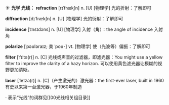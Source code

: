 ☀ <span class="category">**光学 光线：**</span>
<span class="vocabulary">**refraction**</span> [rɪˈfrækʃn]
<span class="definition">n. [U] [物理学] 光的折射：</span>了解即可

<span class="vocabulary">**diffraction**</span> [dɪˈfrækʃn]
<span class="definition">n. [U] [物理学] 光的衍射：</span>了解即可
                      
<span class="vocabulary">**incidence**</span> [ˈɪnsɪdəns]
<span class="definition">n. [U] [物理学] 入射（角）：</span>the angle of incidence 入射角
           
<span class="vocabulary">**polarize**</span> [ˈpəʊləraɪz; 美 ˈpoʊ-]
<span class="definition">vt. [物理学] 使（光波等）偏振：</span>了解即可

<span class="vocabulary">**filter**</span> [ˈfɪltə(r)]
<span class="definition">n. [C] 光线或声音的过滤器，即滤光器：</span>You might use a yellow filter to improve the clarity of a hazy horizon. 可以使用黄色滤光器让模糊的视野更加清晰。
           
<span class="vocabulary">**laser**</span> [ˈleɪzə(r)]
<span class="definition">n. [C]（产生激光的）激光器：</span>the first-ever laser, built in 1960 有史以来第一台激光器，于1960年制造

· 表示“光线”的词群见[[00光线相关组目录]]

